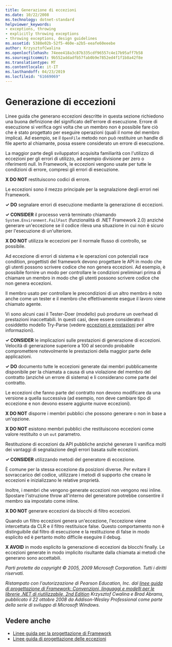 ```yaml
---
title: Generazione di eccezioni
ms.date: 10/22/2008
ms.technology: dotnet-standard
helpviewer_keywords:
- exceptions, throwing
- explicitly throwing exceptions
- throwing exceptions, design guidelines
ms.assetid: 5388e02b-52f5-460e-a2b5-eeafe60eeebe
author: KrzysztofCwalina
ms.openlocfilehash: 74eee418a3c87b335cdf96557c4e17b95aff7b58
ms.sourcegitcommit: 9b552addadfb57fab0b9e7852ed4f1f1b8a42f8e
ms.translationtype: MT
ms.contentlocale: it-IT
ms.lasthandoff: 04/23/2019
ms.locfileid: "61669069"
---
```

# <a name="exception-throwing"></a>Generazione di eccezioni
Linee guida che generano eccezioni descritte in questa sezione richiedono una buona definizione del significato dell'errore di esecuzione. Errore di esecuzione si verifica ogni volta che un membro non è possibile fare ciò che è stato progettato per eseguire operazioni (quali il nome del membro implica). Ad esempio, se il `OpenFile` metodo non può restituire un handle di file aperto al chiamante, possa essere considerato un errore di esecuzione.  
  
 La maggior parte degli sviluppatori acquisita familiarità con l'utilizzo di eccezioni per gli errori di utilizzo, ad esempio divisione per zero o riferimenti null. In Framework, le eccezioni vengono usate per tutte le condizioni di errore, compresi gli errori di esecuzione.  
  
 **X DO NOT** restituiscono codici di errore.  
  
 Le eccezioni sono il mezzo principale per la segnalazione degli errori nei Framework.  
  
 **✓ DO** segnalare errori di esecuzione mediante la generazione di eccezioni.  
  
 **✓ CONSIDER** il processo verrà terminato chiamando `System.Environment.FailFast` (funzionalità di .NET Framework 2.0) anziché generare un'eccezione se il codice rileva una situazione in cui non è sicuro per l'esecuzione di un'ulteriore.  
  
 **X DO NOT** utilizza le eccezioni per il normale flusso di controllo, se possibile.  
  
 Ad eccezione di errori di sistema e le operazioni con potenziali race condition, progettisti del framework devono progettare le API in modo che gli utenti possono scrivere codice che non genera eccezioni. Ad esempio, è possibile fornire un modo per controllare le condizioni preliminari prima di chiamare un membro in modo che gli utenti possono scrivere codice che non genera eccezioni.  
  
 Il membro usato per controllare le precondizioni di un altro membro è noto anche come un tester e il membro che effettivamente esegue il lavoro viene chiamato agente.  
  
 Vi sono alcuni casi il Tester-Doer (modello) può produrre un overhead di prestazioni inaccettabili. In questi casi, deve essere considerato il cosiddetto modello Try-Parse (vedere [eccezioni e prestazioni](../../../docs/standard/design-guidelines/exceptions-and-performance.md) per altre informazioni).  
  
 **✓ CONSIDER** le implicazioni sulle prestazioni di generazione di eccezioni. Velocità di generazione superiore a 100 al secondo probabile compromettere notevolmente le prestazioni della maggior parte delle applicazioni.  
  
 **✓ DO** documento tutte le eccezioni generate dai membri pubblicamente disponibile per la chiamata a causa di una violazione del membro del contratto (anziché un errore di sistema) e li considerano come parte del contratto.  
  
 Le eccezioni che fanno parte del contratto non devono modificare da una versione a quella successiva (ad esempio, non deve cambiare tipo di eccezione e non devono essere aggiunte nuove eccezioni).  
  
 **X DO NOT** disporre i membri pubblici che possono generare o non in base a un'opzione.  
  
 **X DO NOT** esistono membri pubblici che restituiscono eccezioni come valore restituito o un `out` parametro.  
  
 Restituzione di eccezioni da API pubbliche anziché generare li vanifica molti dei vantaggi di segnalazione degli errori basata sulle eccezioni.  
  
 **✓ CONSIDER** utilizzando metodi del generatore di eccezione.  
  
 È comune per la stessa eccezione da posizioni diverse. Per evitare il sovraccarico del codice, utilizzare i metodi di supporto che creano le eccezioni e inizializzano le relative proprietà.  
  
 Inoltre, i membri che vengono generate eccezioni non vengono resi inline. Spostare l'istruzione throw all'interno del generatore potrebbe consentire il membro sia impostato come inline.  
  
 **X DO NOT** generare eccezioni da blocchi di filtro eccezioni.  
  
 Quando un filtro eccezioni genera un'eccezione, l'eccezione viene intercettata da CLR e il filtro restituisce false. Questo comportamento non è distinguibile dal filtro di esecuzione e la restituzione di false in modo esplicito ed è pertanto molto difficile eseguire il debug.  
  
 **X AVOID** in modo esplicito la generazione di eccezioni da blocchi finally. Le eccezioni generate in modo implicito risultante dalla chiamata ai metodi che generano sono accettabili.  
  
 *Parti protette da copyright © 2005, 2009 Microsoft Corporation. Tutti i diritti riservati.*  
  
 *Ristampato con l'autorizzazione di Pearson Education, Inc. dal [linee guida di progettazione di Framework: Convenzioni, linguaggi e modelli per le librerie .NET di riutilizzabile, 2nd Edition](https://www.informit.com/store/framework-design-guidelines-conventions-idioms-and-9780321545619) Krzysztof Cwalina e Brad Abrams, pubblicato il 22 ottobre 2008 da Addison-Wesley Professional come parte della serie di sviluppo di Microsoft Windows.*  
  
## <a name="see-also"></a>Vedere anche

- [Linee guida per la progettazione di Framework](../../../docs/standard/design-guidelines/index.md)
- [Linee guida di progettazione delle eccezioni](../../../docs/standard/design-guidelines/exceptions.md)
